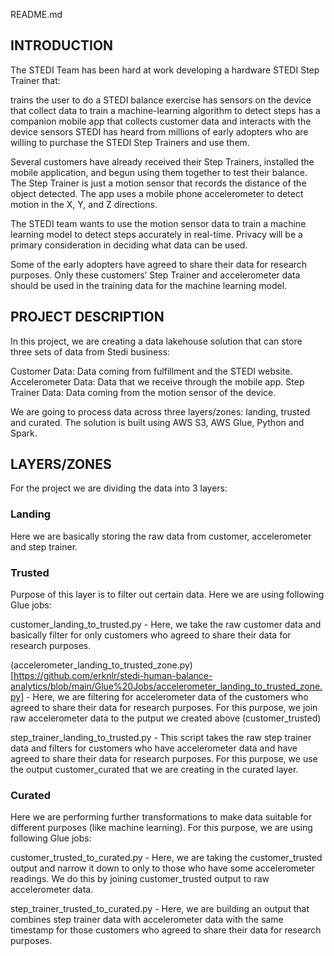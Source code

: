 README.md
## INTRODUCTION

The STEDI Team has been hard at work developing a hardware STEDI Step Trainer that:

trains the user to do a STEDI balance exercise
has sensors on the device that collect data to train a machine-learning algorithm to detect steps
has a companion mobile app that collects customer data and interacts with the device sensors
STEDI has heard from millions of early adopters who are willing to purchase the STEDI Step Trainers and use them.

Several customers have already received their Step Trainers, installed the mobile application, and begun using them together to test their balance. The Step Trainer is just a motion sensor that records the distance of the object detected. The app uses a mobile phone accelerometer to detect motion in the X, Y, and Z directions.

The STEDI team wants to use the motion sensor data to train a machine learning model to detect steps accurately in real-time. Privacy will be a primary consideration in deciding what data can be used.

Some of the early adopters have agreed to share their data for research purposes. Only these customers’ Step Trainer and accelerometer data should be used in the training data for the machine learning model.


## PROJECT DESCRIPTION
In this project, we are creating a data lakehouse solution that can store three sets of data from Stedi business:

Customer Data: Data coming from fulfillment and the STEDI website.
Accelerometer Data: Data that we receive through the mobile app.
Step Trainer Data: Data coming from the motion sensor of the device.

We are going to process data across three layers/zones: landing, trusted and curated. The solution is built using AWS S3, AWS Glue, Python and Spark. 


## LAYERS/ZONES

For the project we are dividing the data into 3 layers:

### Landing
Here we are basically storing the raw data from customer, accelerometer and step trainer.

### Trusted
Purpose of this layer is to filter out certain data. Here we are using following Glue jobs:

customer_landing_to_trusted.py - Here, we take the raw customer data and basically filter for only customers who agreed to share their data for research purposes. 

(accelerometer_landing_to_trusted_zone.py)[https://github.com/erknlr/stedi-human-balance-analytics/blob/main/Glue%20Jobs/accelerometer_landing_to_trusted_zone.py] - Here, we are filtering for accelerometer data of the customers who agreed to share their data for research purposes. For this purpose, we join raw accelerometer data to the putput we created above (customer_trusted)

step_trainer_landing_to_trusted.py - This script takes the raw step trainer data and filters for customers who have accelerometer data and have agreed to share their data for research purposes. For this purpose, we use the output customer_curated that we are creating in the curated layer.  

### Curated
Here we are performing further transformations to make data suitable for different purposes (like machine learning). For this purpose, we are using following Glue jobs:

customer_trusted_to_curated.py - Here, we are taking the customer_trusted output and narrow it down to only to those who have some accelerometer readings. We do this by joining customer_trusted output to raw accelerometer data. 

step_trainer_trusted_to_curated.py - Here, we are building an output that combines step trainer data with accelerometer data with the same timestamp for those customers who agreed to share their data for research purposes. 


